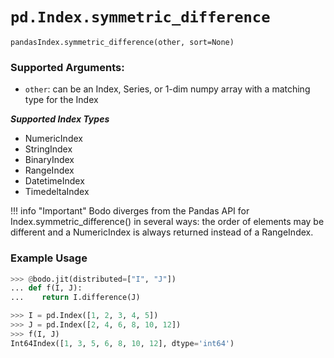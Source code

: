 # `pd.Index.symmetric_difference`

`pandasIndex.symmetric_difference(other, sort=None)`

### Supported Arguments:

  - `other`: can be an Index, Series, or 1-dim numpy array with a matching type for the Index

***Supported Index Types***

  - NumericIndex
  - StringIndex
  - BinaryIndex
  - RangeIndex
  - DatetimeIndex
  - TimedeltaIndex

!!! info "Important"
      Bodo diverges from the Pandas API for Index.symmetric_difference() in several ways: the order of elements may be different and a NumericIndex is always returned instead of a RangeIndex.

### Example Usage

```py
>>> @bodo.jit(distributed=["I", "J"])
... def f(I, J):
...    return I.difference(J)

>>> I = pd.Index([1, 2, 3, 4, 5])
>>> J = pd.Index([2, 4, 6, 8, 10, 12])
>>> f(I, J)
Int64Index([1, 3, 5, 6, 8, 10, 12], dtype='int64')
```


